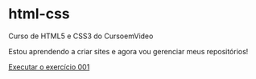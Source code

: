 # html-css
 Curso de HTML5 e CSS3 do CursoemVideo

 Estou aprendendo a criar  sites e agora vou gerenciar meus repositórios!
 
 <a href="https://carlosbettoi.github.io/html-css/exercícios/ex001/index.html"> Executar o exercício 001 </a>

